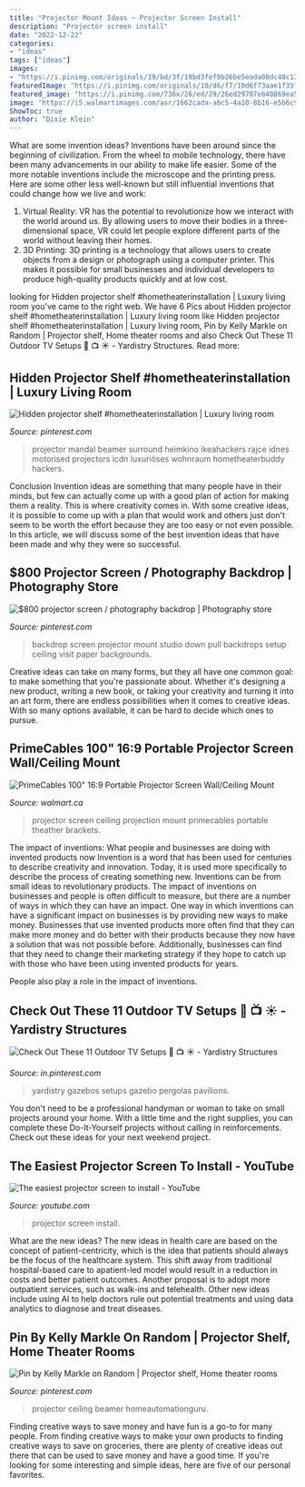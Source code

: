 ```yaml
---
title: "Projector Mount Ideas ~ Projector Screen Install"
description: "Projector screen install"
date: "2022-12-22"
categories:
- "ideas"
tags: ["ideas"]
images:
- "https://i.pinimg.com/originals/19/bd/3f/19bd3fef9b26be5eada08dc48c13fbba.jpg"
featuredImage: "https://i.pinimg.com/originals/10/d6/f7/10d6f73aae1f357a59bbdac95f7d59ce.jpg"
featured_image: "https://i.pinimg.com/736x/26/ed/29/26ed29707eb40869ea53b990cd212015.jpg"
image: "https://i5.walmartimages.com/asr/1662cada-a6c5-4a10-8b16-e5b6c914ace4_1.27b51d960835da3bb67ddfbc704ad114.jpeg?odnHeight=450&amp;odnWidth=450&amp;odnBg=ffffff"
ShowToc: true
author: "Dixie Klein"
---
```



What are some invention ideas?
Inventions have been around since the beginning of civilization. From the wheel to mobile technology, there have been many advancements in our ability to make life easier. Some of the more notable inventions include the microscope and the printing press. Here are some other less well-known but still influential inventions that could change how we live and work:
1) Virtual Reality: VR has the potential to revolutionize how we interact with the world around us. By allowing users to move their bodies in a three-dimensional space, VR could let people explore different parts of the world without leaving their homes.
2) 3D Printing: 3D printing is a technology that allows users to create objects from a design or photograph using a computer printer. This makes it possible for small businesses and individual developers to produce high-quality products quickly and at low cost.

	

		
looking for Hidden projector shelf #hometheaterinstallation | Luxury living room you've came to the right web. We have 6 Pics about Hidden projector shelf #hometheaterinstallation | Luxury living room like Hidden projector shelf #hometheaterinstallation | Luxury living room, Pin by Kelly Markle on Random | Projector shelf, Home theater rooms and also Check Out These 11 Outdoor TV Setups 🌴 📺 ☀️ - Yardistry Structures. Read more:
		
    
## Hidden Projector Shelf #hometheaterinstallation | Luxury Living Room

<img loading=lazy src="https://i.pinimg.com/originals/10/d6/f7/10d6f73aae1f357a59bbdac95f7d59ce.jpg" onerror="this.onerror=null;this.src='https://tse4.mm.bing.net/th?id=OIP.3_YVHDBpY9TFuXzs5s0MVAHaFj&amp;pid=15.1';" alt="Hidden projector shelf #hometheaterinstallation | Luxury living room">

_Source: pinterest.com_

>projector mandal beamer surround heimkino ikeahackers rajce idnes motorised projectors icdn luxuriöses wohnraum hometheaterbuddy hackers. 

	

Conclusion
Invention ideas are something that many people have in their minds, but few can actually come up with a good plan of action for making them a reality. This is where creativity comes in. With some creative ideas, it is possible to come up with a plan that would work and others just don't seem to be worth the effort because they are too easy or not even possible. In this article, we will discuss some of the best invention ideas that have been made and why they were so successful.

    
## $800 Projector Screen / Photography Backdrop | Photography Store

<img loading=lazy src="https://i.pinimg.com/originals/19/bd/3f/19bd3fef9b26be5eada08dc48c13fbba.jpg" onerror="this.onerror=null;this.src='https://tse4.mm.bing.net/th?id=OIP.Dovy2iSWIuH5VxZpjkFpQwHaHX&amp;pid=15.1';" alt="$800 projector screen / photography backdrop | Photography store">

_Source: pinterest.com_

>backdrop screen projector mount studio down pull backdrops setup ceiling visit paper backgrounds. 

	

Creative ideas can take on many forms, but they all have one common goal: to make something that you're passionate about. Whether it's designing a new product, writing a new book, or taking your creativity and turning it into an art form, there are endless possibilities when it comes to creative ideas. With so many options available, it can be hard to decide which ones to pursue.

    
## PrimeCables 100&quot; 16:9 Portable Projector Screen Wall/Ceiling Mount

<img loading=lazy src="https://i5.walmartimages.com/asr/1662cada-a6c5-4a10-8b16-e5b6c914ace4_1.27b51d960835da3bb67ddfbc704ad114.jpeg?odnHeight=450&amp;odnWidth=450&amp;odnBg=ffffff" onerror="this.onerror=null;this.src='https://tse1.mm.bing.net/th?id=OIP.XJNaC9PKjd4ZRO0yoZjsfgAAAA&amp;pid=15.1';" alt="PrimeCables 100&quot; 16:9 Portable Projector Screen Wall/Ceiling Mount">

_Source: walmart.ca_

>projector screen ceiling projection mount primecables portable theather brackets. 

	

The impact of inventions: What people and businesses are doing with invented products now
Invention is a word that has been used for centuries to describe creativity and innovation. Today, it is used more specifically to describe the process of creating something new. Inventions can be from small ideas to revolutionary products. The impact of inventions on businesses and people is often difficult to measure, but there are a number of ways in which they can have an impact. 
One way in which inventions can have a significant impact on businesses is by providing new ways to make money. Businesses that use invented products more often find that they can make more money and do better with their products because they now have a solution that was not possible before. Additionally, businesses can find that they need to change their marketing strategy if they hope to catch up with those who have been using invented products for years. 

People also play a role in the impact of inventions.

    
## Check Out These 11 Outdoor TV Setups 🌴 📺 ☀️ - Yardistry Structures

<img loading=lazy src="https://i.pinimg.com/736x/26/ed/29/26ed29707eb40869ea53b990cd212015.jpg" onerror="this.onerror=null;this.src='https://tse3.mm.bing.net/th?id=OIP.Xth-QGqG15XcXt6O73oc5gHaJ4&amp;pid=15.1';" alt="Check Out These 11 Outdoor TV Setups 🌴 📺 ☀️ - Yardistry Structures">

_Source: in.pinterest.com_

>yardistry gazebos setups gazebo pergolas pavilions. 

	

You don't need to be a professional handyman or woman to take on small projects around your home. With a little time and the right supplies, you can complete these Do-It-Yourself projects without calling in reinforcements. Check out these ideas for your next weekend project.

    
## The Easiest Projector Screen To Install - YouTube

<img loading=lazy src="https://i.ytimg.com/vi/RweGGAoGBuU/maxresdefault.jpg" onerror="this.onerror=null;this.src='https://tse3.mm.bing.net/th?id=OIP.UXp319GCn3TvZ-7WQmt4BwHaEK&amp;pid=15.1';" alt="The easiest projector screen to install - YouTube">

_Source: youtube.com_

>projector screen install. 

	

What are the new ideas?
The new ideas in health care are based on the concept of patient-centricity, which is the idea that patients should always be the focus of the healthcare system. This shift away from traditional hospital-based care to apatient-led model would result in a reduction in costs and better patient outcomes. Another proposal is to adopt more outpatient services, such as walk-ins and telehealth. Other new ideas include using AI to help doctors rule out potential treatments and using data analytics to diagnose and treat diseases.

    
## Pin By Kelly Markle On Random | Projector Shelf, Home Theater Rooms

<img loading=lazy src="https://i.pinimg.com/originals/d6/d6/a5/d6d6a51cacc0cd00d35ff850730403cc.jpg" onerror="this.onerror=null;this.src='https://tse1.mm.bing.net/th?id=OIP.wGYIKM4fSgxiMIZpbJTKhgHaFj&amp;pid=15.1';" alt="Pin by Kelly Markle on Random | Projector shelf, Home theater rooms">

_Source: pinterest.com_

>projector ceiling beamer homeautomationguru. 

	

Finding creative ways to save money and have fun is a go-to for many people. From finding creative ways to make your own products to finding creative ways to save on groceries, there are plenty of creative ideas out there that can be used to save money and have a good time. If you're looking for some interesting and simple ideas, here are five of our personal favorites.

